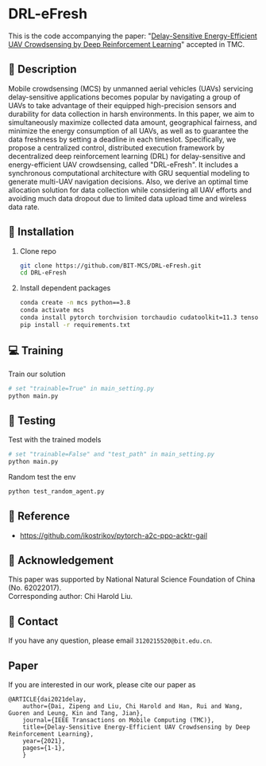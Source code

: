 # DRL-eFresh
This is the code accompanying the paper: "[Delay-Sensitive Energy-Efficient UAV
Crowdsensing by Deep Reinforcement Learning](https://ieeexplore.ieee.org/abstract/document/9540290/)" accepted in TMC.

## :page_facing_up: Description
Mobile crowdsensing (MCS) by unmanned aerial vehicles (UAVs) servicing delay-sensitive applications becomes popular by navigating a group of UAVs to take advantage of their equipped high-precision sensors and durability for data collection in harsh environments. In this paper, we aim to simultaneously maximize collected data amount, geographical fairness, and minimize the energy consumption of all UAVs, as well as to guarantee the data freshness by setting a deadline in each timeslot. Specifically, we propose a centralized control, distributed execution framework by decentralized deep reinforcement learning (DRL) for delay-sensitive and energy-efficient UAV crowdsensing, called "DRL-eFresh". It includes a synchronous computational architecture with GRU sequential modeling to generate multi-UAV navigation decisions. Also, we derive an optimal time allocation solution for data collection while considering all UAV efforts and avoiding much data dropout due to limited data upload time and wireless data rate.

## :wrench: Installation
1. Clone repo
    ```bash
    git clone https://github.com/BIT-MCS/DRL-eFresh.git
    cd DRL-eFresh
    ```
2. Install dependent packages
    ```sh
    conda create -n mcs python==3.8
    conda activate mcs
    conda install pytorch torchvision torchaudio cudatoolkit=11.3 tensorboard future
    pip install -r requirements.txt
    ```


## :computer: Training

Train our solution
```bash
# set "trainable=True" in main_setting.py
python main.py
```


## :checkered_flag: Testing

Test with the trained models 

```sh
# set "trainable=False" and "test_path" in main_setting.py
python main.py
```

Random test the env

```sh
python test_random_agent.py
```

## :clap: Reference
- https://github.com/ikostrikov/pytorch-a2c-ppo-acktr-gail


## :scroll: Acknowledgement

This paper was supported by National Natural Science
Foundation of China (No. 62022017).
<br>
Corresponding author: Chi Harold Liu.

## :e-mail: Contact

If you have any question, please email `3120215520@bit.edu.cn`.

## Paper
If you are interested in our work, please cite our paper as

```
@ARTICLE{dai2021delay,
    author={Dai, Zipeng and Liu, Chi Harold and Han, Rui and Wang, Guoren and Leung, Kin and Tang, Jian},  
    journal={IEEE Transactions on Mobile Computing (TMC)},   
    title={Delay-Sensitive Energy-Efficient UAV Crowdsensing by Deep Reinforcement Learning},   
    year={2021},  
    pages={1-1},  
    }
```
